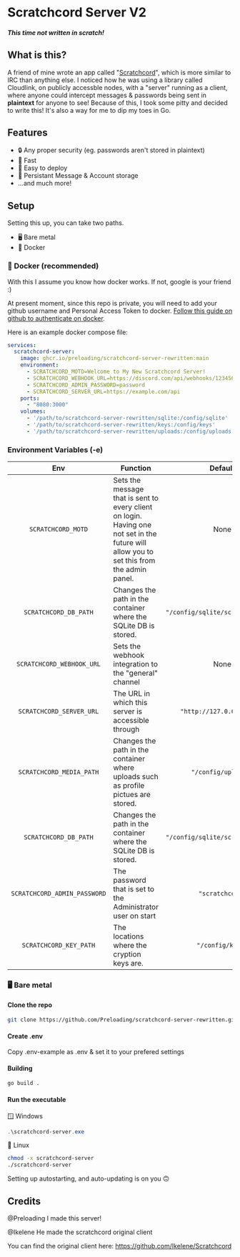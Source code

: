 # Scratchcord Server V2
##### This time not written in scratch!

## What is this?
A friend of mine wrote an app called "[Scratchcord](https://github.com/Ikelene/ScratchCord)", which is more similar to IRC than anything else. I noticed how he was using a library called Cloudlink, on publicly accessble nodes, with a "server" running as a client, where anyone could intercept messages & passwords being sent in **plaintext** for anyone to see! Because of this, I took some pitty and decided to write this! It's also a way for me to dip my toes in Go.

## Features
- 🔒 Any proper security (eg. passwords aren't stored in plaintext)
- 🚀 Fast
- 🐳 Easy to deploy
- 💾 Persistant Message & Account storage
- ...and much more!

## Setup
Setting this up, you can take two paths.

- 🖥 Bare metal
- 🐳 Docker

### 🐳 Docker (recommended)
With this I assume you know how docker works. If not, google is your friend :)

At present moment, since this repo is private, you will need to add your github username and Personal Access Token to docker. [Follow this guide on github to authenticate on docker](https://docs.github.com/en/packages/working-with-a-github-packages-registry/working-with-the-container-registry#authenticating-with-a-personal-access-token-classic).

Here is an example docker compose file:
```yml
services:
  scratchcord-server:
    image: ghcr.io/preloading/scratchcord-server-rewritten:main
    environment:
      - SCRATCHCORD_MOTD=Welcome to My New Scratchcord Server!
      - SCRATCHCORD_WEBHOOK_URL=https://discord.com/api/webhooks/1234567890/1qax2sdv4rfv5ggb6yhn7ujm8ik
      - SCRATCHCORD_ADMIN_PASSWORD=password
      - SCRATCHCORD_SERVER_URL=https://example.com/api
    ports:
      - "8080:3000"
    volumes:
      - '/path/to/scratchcord-server-rewritten/sqlite:/config/sqlite'
      - '/path/to/scratchcord-server-rewritten/keys:/config/keys'
      - '/path/to/scratchcord-server-rewritten/uploads:/config/uploads'

```
### Environment Variables (-e)

|Env|Function|Default|
| :----: | --- | :---: |
|``SCRATCHCORD_MOTD``| Sets the message that is sent to every client on login. Having one not set in the future will allow you to set this from the admin panel.|None|
|``SCRATCHCORD_DB_PATH``| Changes the path in the container where the SQLite DB is stored. |``"/config/sqlite/scratchcord.db"``|
|``SCRATCHCORD_WEBHOOK_URL``| Sets the webhook integration to the "general" channel|None|
|``SCRATCHCORD_SERVER_URL``| The URL in which this server is accessible through |``"http://127.0.0.1:3000"``|
|``SCRATCHCORD_MEDIA_PATH``| Changes the path in the container where uploads such as profile pictues are stored. |``"/config/uploads"``|
|``SCRATCHCORD_DB_PATH``| Changes the path in the container where the SQLite DB is stored. |``"/config/sqlite/scratchcord.db"``|
|``SCRATCHCORD_ADMIN_PASSWORD``| The password that is set to the Administrator user on start |``"scratchcord"``|
|``SCRATCHCORD_KEY_PATH``| The locations where the cryption keys are. |``"/config/keys"``|



### 🖥 Bare metal
#### Clone the repo
```bash
git clone https://github.com/Preloading/scratchcord-server-rewritten.git
```
#### Create .env
Copy .env-example as .env & set it to your prefered settings
#### Building
```bash
go build .
```
#### Run the executable
🪟 Windows
```powershell
.\scratchcord-server.exe
```
🐧 Linux
```bash
chmod -x scratchcord-server
./scratchcord-server
```
Setting up autostarting, and auto-updating is on you 🙃
## Credits
@Preloading I made this server!

@Ikelene He made the scratchcord original client

You can find the original client here: https://github.com/Ikelene/Scratchcord
